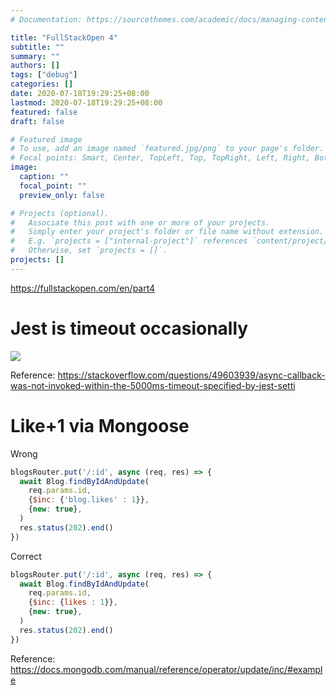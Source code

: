 ```yaml
---
# Documentation: https://sourcethemes.com/academic/docs/managing-content/

title: "FullStackOpen 4"
subtitle: ""
summary: ""
authors: []
tags: ["debug"]
categories: []
date: 2020-07-18T19:29:25+08:00
lastmod: 2020-07-18T19:29:25+08:00
featured: false
draft: false

# Featured image
# To use, add an image named `featured.jpg/png` to your page's folder.
# Focal points: Smart, Center, TopLeft, Top, TopRight, Left, Right, BottomLeft, Bottom, BottomRight.
image:
  caption: ""
  focal_point: ""
  preview_only: false

# Projects (optional).
#   Associate this post with one or more of your projects.
#   Simply enter your project's folder or file name without extension.
#   E.g. `projects = ["internal-project"]` references `content/project/deep-learning/index.md`.
#   Otherwise, set `projects = []`.
projects: []
---
```

https://fullstackopen.com/en/part4

# Jest is timeout occasionally
![](/post/fullstackopen-4/error.jpg)

Reference: 
https://stackoverflow.com/questions/49603939/async-callback-was-not-invoked-within-the-5000ms-timeout-specified-by-jest-setti

# Like+1 via Mongoose
Wrong
```javascript
blogsRouter.put('/:id', async (req, res) => {
  await Blog.findByIdAndUpdate(
    req.params.id, 
    {$inc: {'blog.likes' : 1}},
    {new: true},
  )
  res.status(202).end()
})
```

Correct
```javascript
blogsRouter.put('/:id', async (req, res) => {
  await Blog.findByIdAndUpdate(
    req.params.id, 
    {$inc: {likes : 1}},
    {new: true},
  )
  res.status(202).end()
})
```

Reference: 
https://docs.mongodb.com/manual/reference/operator/update/inc/#example